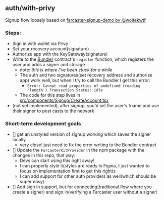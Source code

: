## auth/with-privy

Signup flow loosely based on [farcaster-signup-demo by @wojtekwtf](https://github.com/wojtekwtf/farcaster-signup-demo/tree/main)

### Steps:
- Sign in with wallet via Privy
- Set your recovery account(signature)
- Authorize app with the KeyGateway(signature)
- Write to the [Bundler](https://optimistic.etherscan.io/address/0x00000000fc04c910a0b5fea33b03e0447ad0b0aa) contract's `register` function, which registers the user and adds a signer and storage
    - note: *this is where I've been stuck for a while*
    - The auth and two signatures(set recovery address and authorize app) work well, but when I try to call the Bundler I get this error:
        - `Error: Cannot read properties of undefined (reading 'length')
Transaction Status: idle`
    - The code for this step lives in [src/components/Signup/CreateAccount.tsx](https://github.com/dylsteck/farcasterkit/blob/auth/examples/auth/with-privy/src/components/Signup/CreateAccount.tsx)
- (not yet implemented), after signup, you'd set the user's fname and use their signer to post casts to the network


### Short-term development goals
- [] get an unstyled version of signup working which saves the signer locally
    - very close! just need to fix the error writing to the Bundler contract
- [] Update the `FarcasterKitProvider` in the npm package with the changes in this repo, that way:
    - Devs can start using this right away!
    - I can properly style it(styles are ready in Figma, I just wanted to focus on implementation first to get this right)s
    - I can add support for other auth providers as well(which should be super easy)
- [] Add sign in support, but for connecting(traditional flow where you create a signer) and sign in(verifying a Farcaster user without a signer)